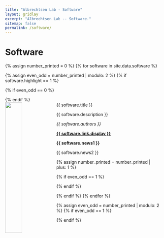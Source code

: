 ```yaml
---
title: "Albrechtsen Lab - Software"
layout: gridlay
excerpt: "Albrechtsen Lab -- Software."
sitemap: false
permalink: /software/
---
```

# Software


{% assign number_printed = 0 %}
{% for software in site.data.software %}

{% assign even_odd = number_printed | modulo: 2 %}
{% if software.highlight == 1 %}

{% if even_odd == 0 %}
<div class="row">
{% endif %}

<div class="col-sm-6 clearfix">
 <div class="well">
  <pubtit>{{ software.title }}</pubtit>
  <img src="{{ site.url }}{{ site.baseurl }}/images/pubpic/{{ software.image }}" class="img-responsive" width="33%" style="float: left" />
  <p>{{ software.description }}</p>
  <p><em>{{ software.authors }}</em></p>
  <p><strong><a href="{{ software.link.url }}">{{ software.link.display }}</a></strong></p>
  <p class="text-danger"><strong> {{ software.news1 }}</strong></p>
  <p> {{ software.news2 }}</p>
 </div>
</div>

{% assign number_printed = number_printed | plus: 1 %}

{% if even_odd == 1 %}
</div>
{% endif %}

{% endif %}
{% endfor %}

{% assign even_odd = number_printed | modulo: 2 %}
{% if even_odd == 1 %}
</div>
{% endif %}

<p> &nbsp; </p>
